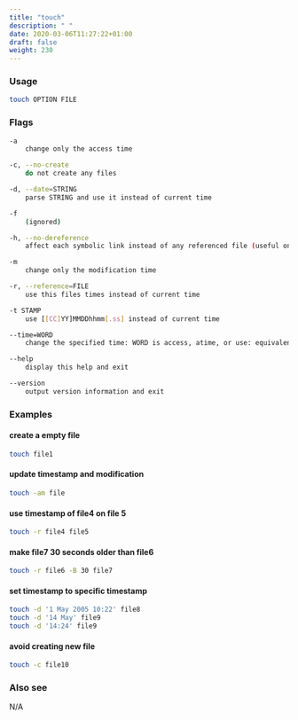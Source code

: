 ```yaml
---
title: "touch"
description: " "
date: 2020-03-06T11:27:22+01:00
draft: false
weight: 230
---
```


### Usage

```bash
touch OPTION FILE
```

### Flags

```bash
-a
    change only the access time

-c, --no-create
    do not create any files

-d, --date=STRING
    parse STRING and use it instead of current time

-f
    (ignored)

-h, --no-dereference
    affect each symbolic link instead of any referenced file (useful only on systems that can change the timestamps of a symlink)

-m
    change only the modification time

-r, --reference=FILE
    use this files times instead of current time

-t STAMP
    use [[CC]YY]MMDDhhmm[.ss] instead of current time

--time=WORD
    change the specified time: WORD is access, atime, or use: equivalent to -a WORD is modify or mtime: equivalent to -m

--help
    display this help and exit

--version
    output version information and exit
```

### Examples

#### create a empty file

```bash
touch file1
```

#### update timestamp and modification

```bash
touch -am file
```

#### use timestamp of file4 on file 5

```bash
touch -r file4 file5
```

#### make file7 30 seconds older than file6

```bash
touch -r file6 -B 30 file7
```

#### set timestamp to specific timestamp

```bash
touch -d '1 May 2005 10:22' file8
touch -d '14 May' file9
touch -d '14:24' file9
```

#### avoid creating new file

```bash
touch -c file10
```

### Also see

N/A
